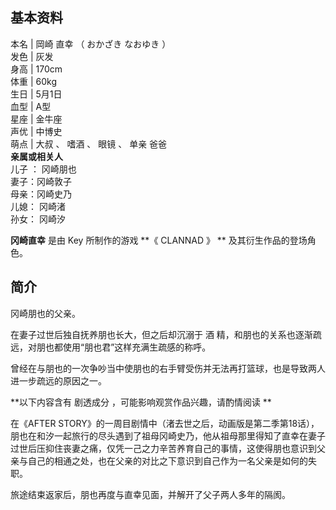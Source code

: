 **基本资料**  
---  
本名  |  岡崎 直幸  （  おかざき なおゆき  ）   
发色  |  灰发   
身高  |  170cm   
体重  |  60kg   
生日  |  5月1日   
血型  |  A型   
星座  |  金牛座   
声优  |  中博史   
萌点  |  大叔  、  嗜酒  、  眼镜  、  单亲  爸爸   
**亲属或相关人**  
儿子  ：  冈崎朋也  
妻子：冈崎敦子  
母亲：冈崎史乃  
儿媳：  冈崎渚  
孙女：  冈崎汐  
  
**冈崎直幸** 是由  Key  所制作的游戏 **《 CLANNAD  》 ** 及其衍生作品的登场角色。

##  简介

冈崎朋也的父亲。

在妻子过世后独自抚养朋也长大，但之后却沉溺于  酒  精，和朋也的关系也逐渐疏远，对朋也都使用“朋也君”这样充满生疏感的称呼。

曾经在与朋也的一次争吵当中使朋也的右手臂受伤并无法再打篮球，也是导致两人进一步疏远的原因之一。

**以下内容含有 剧透成分  ，可能影响观赏作品兴趣，请酌情阅读 **

在《AFTER
STORY》的一周目剧情中（渚去世之后，动画版是第二季第18话），朋也在和汐一起旅行的尽头遇到了祖母冈崎史乃，他从祖母那里得知了直幸在妻子过世后压抑住丧妻之痛，仅凭一己之力辛苦养育自己的事情，这使得朋也意识到父亲与自己的相通之处，也在父亲的对比之下意识到自己作为一名父亲是如何的失职。

旅途结束返家后，朋也再度与直幸见面，并解开了父子两人多年的隔阂。